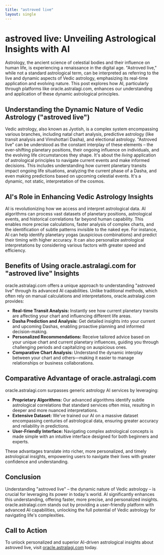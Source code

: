 ```yaml
---
title: "astroved live"
layout: single
---
```


# astroved live: Unveiling Astrological Insights with AI

Astrology, the ancient science of celestial bodies and their influence on human life, is experiencing a renaissance in the digital age.  "Astroved live," while not a standard astrological term, can be interpreted as referring to the live and dynamic aspects of Vedic astrology, emphasizing its real-time application and evolving nature. This post explores how AI, particularly through platforms like oracle.astralagi.com, enhances our understanding and application of these dynamic astrological principles.

## Understanding the Dynamic Nature of Vedic Astrology ("astroved live")

Vedic astrology, also known as Jyotish, is a complex system encompassing various branches, including natal chart analysis, predictive astrology (like transit analysis and Vimshottari Dasha), and electional astrology.  "Astroved live" can be understood as the constant interplay of these elements – the ever-shifting planetary positions, their ongoing influence on individuals, and the evolving life circumstances they shape.  It's about the *living* application of astrological principles to navigate current events and make informed decisions.  This includes understanding how current planetary transits impact ongoing life situations, analyzing the current phase of a Dasha, and even making predictions based on upcoming celestial events.  It's a dynamic, not static, interpretation of the cosmos.

## AI's Role in Enhancing Vedic Astrology Insights

AI is revolutionizing how we access and interpret astrological data.  AI algorithms can process vast datasets of planetary positions, astrological events, and historical correlations far beyond human capability. This enables more precise calculations, faster analysis of complex charts, and the identification of subtle patterns invisible to the naked eye.  For instance, AI can help identify planetary yogas (auspicious combinations) and predict their timing with higher accuracy.  It can also personalize astrological interpretations by considering various factors with greater speed and efficiency.

## Benefits of Using oracle.astralagi.com for "astroved live" Insights

oracle.astralagi.com offers a unique approach to understanding "astroved live" through its advanced AI capabilities. Unlike traditional methods, which often rely on manual calculations and interpretations, oracle.astralagi.com provides:

* **Real-time Transit Analysis:** Instantly see how current planetary transits are affecting your chart and influencing different life areas.
* **Dasha Prediction and Analysis:** Get detailed insights into your current and upcoming Dashas, enabling proactive planning and informed decision-making.
* **Personalized Recommendations:** Receive tailored advice based on your unique chart and current planetary influences, guiding you through challenging periods and capitalizing on auspicious ones.
* **Comparative Chart Analysis:**  Understand the dynamic interplay between your chart and others—making it easier to manage relationships or business collaborations.


## Comparative Advantage of oracle.astralagi.com

oracle.astralagi.com surpasses generic astrology AI services by leveraging:

* **Proprietary Algorithms:** Our advanced algorithms identify subtle astrological correlations that standard services often miss, resulting in deeper and more nuanced interpretations.
* **Extensive Dataset:** We've trained our AI on a massive dataset encompassing centuries of astrological data, ensuring greater accuracy and reliability in predictions.
* **User-Friendly Interface:**  Navigating complex astrological concepts is made simple with an intuitive interface designed for both beginners and experts.

These advantages translate into richer, more personalized, and timely astrological insights, empowering users to navigate their lives with greater confidence and understanding.


## Conclusion

Understanding "astroved live" – the dynamic nature of Vedic astrology – is crucial for leveraging its power in today's world. AI significantly enhances this understanding, offering faster, more precise, and personalized insights. oracle.astralagi.com stands out by providing a user-friendly platform with advanced AI capabilities, unlocking the full potential of Vedic astrology for navigating life's complexities.


## Call to Action

To unlock personalized and superior AI-driven astrological insights about astroved live, visit [oracle.astralagi.com](https://oracle.astralagi.com) today.